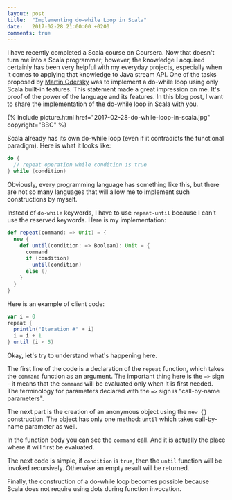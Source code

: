 ```yaml
---
layout: post
title:  "Implementing do-while Loop in Scala"
date:   2017-02-28 21:00:00 +0200
comments: true
---
```

I have recently completed a Scala course on Coursera. Now that doesn't turn 
me into a Scala programmer; however, the knowledge I acquired certainly has been
very helpful with my everyday projects, especially when it comes to applying 
that knowledge to Java stream API. One of 
the tasks proposed by [Martin Odersky](https://twitter.com/odersky)
was to implement a do-while loop using only Scala built-in features.
This statement made a great impression on me. It's proof of the power of
the language and its features. In this blog post, I want to share the implementation
of the do-while loop in Scala with you.

{% 
  include picture.html 
  href="2017-02-28-do-while-loop-in-scala.jpg" 
  copyright="BBC"
%}

Scala already has its own do-while loop (even if it contradicts the 
functional paradigm). Here is what it looks like:

```scala
do {
  // repeat operation while condition is true
} while (condition)
```
Obviously, every programming language has something like this, but 
there are not so many languages that will allow me to implement such constructions
by myself.

Instead of `do-while` keywords, I have to use `repeat-until` because I can't use the 
reserved keywords.
Here is my implementation:
```scala
def repeat(command: => Unit) = {
  new {
    def until(condition: => Boolean): Unit = {
      command
      if (condition)
        until(condition)
      else ()
    }
  }
}
```
Here is an example of client code:
```scala
var i = 0
repeat {
  println("Iteration #" + i)
  i = i + 1
} until (i < 5)
```
Okay, let's try to understand what's happening here.

The first line of the code is a declaration of the `repeat` function, which takes the `command` 
function as an argument. The important thing here is the `=>` sign - it means
that the `command` will be evaluated only when it is first needed. The terminology for 
parameters declared with the `=>` sign is "call-by-name parameters".

The next part is the creation of an anonymous object using the `new {}` construction. The 
object has only one method: `until` which takes call-by-name parameter as well.

In the function body you can see the `command` call. And it is actually the 
place where it will first be evaluated.

The next code is simple, if `condition` is `true`, then the `until` function will
be invoked recursively. Otherwise an empty result will be returned.

Finally, the construction of a do-while loop becomes possible because Scala does not require 
using dots during function invocation.
